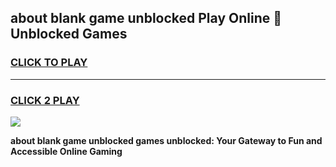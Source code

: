 
## about blank game unblocked Play Online 👋 Unblocked Games
<h3>
<a href="https://premium.freeplayer.one?title=about_blank_game_unblocked&ref=19F">CLICK TO PLAY</a></h3>
<hr>

<h3>
<a href="https://premium.freeplayer.one?title=about_blank_game_unblocked&ref=19F">CLICK 2 PLAY</a>
  
</h3>

<a href="https://premium.freeplayer.one?title=about_blank_game_unblocked&ref=19F"><img src="https://clearcache.store/games.png"></a>


**about blank game unblocked games unblocked: Your Gateway to Fun and Accessible Online Gaming**

